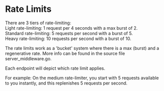 # Rate Limits

There are 3 tiers of rate-limiting:    
Light rate-limiting: 1 request per 4 seconds with a max burst of 2.    
Standard rate-limiting: 5 requests per second with a burst of 5.    
Heavy rate-limiting: 10 requests per second with a burst of 10.    

The rate limits work as a 'bucket' system where there is a max (burst) and a regenerative rate. More info can be found in the source file server_middleware.go.

Each endpoint will depict which rate limit applies.

For example:
On the medium rate-limiter, you start with 5 requests available to you instantly, and this replenishes 5 requests per second.
